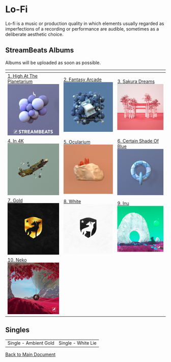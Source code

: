 # Lo-Fi

Lo-fi is a music or production quality in which elements usually regarded as imperfections of a recording or performance are audible, sometimes as a deliberate aesthetic choice.

## StreamBeats Albums

Albums will be uploaded as soon as possible.

| []()                                                                                                                                                                                                                                   |                                                                                                                                                                                           |                                                                                                                                                                                                                              |
| -------------------------------------------------------------------------------------------------------------------------------------------------------------------------------------------------------------------------------------- | ----------------------------------------------------------------------------------------------------------------------------------------------------------------------------------------- | ---------------------------------------------------------------------------------------------------------------------------------------------------------------------------------------------------------------------------- |
| <a href="/Lo-Fi/01 High at the planetarium/">1. High At The Planetarium</a><br><a href="/Lo-Fi/01 High at the planetarium/"><img src="/Lo-Fi/01 High at the planetarium/artwork.jpg" width="300" alt="1. High at the planetarium"></a> | <a href="/Lo-Fi/02 Fantasy Arcade/">2. Fantasy Arcade</a><br><a href="/Lo-Fi/02 Fantasy Arcade/"><img src="/Lo-Fi/02 Fantasy Arcade/artwork.jpg" width="300" alt="2. Fantasy Arcade"></a> | <a href="/Lo-Fi/03 Sakura Dreams/">3. Sakura Dreams</a><br><a href="/Lo-Fi/03 Sakura Dreams/"><img src="/Lo-Fi/03 Sakura Dreams/artwork.jpg" width="300" alt="3. Sakura Dreams"></a>                                         |
| <a href="/Lo-Fi/04 In 4K/">4. In 4K</a><br><a href="/Lo-Fi/04 In 4K/"><img src="/Lo-Fi/04 In 4K/artwork.jpg" width="300" alt="4. In 4K"></a>                                                                                           | <a href="/Lo-Fi/05 Ocularium/">5. Ocularium</a><br><a href="/Lo-Fi/05 Ocularium/"><img src="/Lo-Fi/05 Ocularium/artwork.jpg" width="300" alt="5. Ocularium"></a>                          | <a href="/Lo-Fi/06 Certain Shade Of Blue/">6. Certain Shade Of Blue</a><br><a href="/Lo-Fi/06 Certain Shade Of Blue/"><img src="/Lo-Fi/06 Certain Shade Of Blue/artwork.jpg" width="300" alt="6. Certain Shade Of Blue"></a> |
| <a href="/Lo-Fi/07 Gold/">7. Gold</a><br><a href="/Lo-Fi/07 Gold/"><img src="/Lo-Fi/07 Gold/artwork.jpg" width="300" alt="7. Gold"></a>                                                                                                | <a href="/Lo-Fi/08 White/">8. White</a><br><a href="/Lo-Fi/08 White/"><img src="/Lo-Fi/08 White/artwork.jpg" width="300" alt="8. White"></a>                                              | <a href="/Lo-Fi/09 Inu/">9. Inu</a><br><a href="/Lo-Fi/09 Inu/"><img src="/Lo-Fi/09 Inu/artwork.jpg" width="300" alt="9. Inu"></a>                                                                                           |
| <a href="/Lo-Fi/10 Neko/">10. Neko</a><br><a href="/Lo-Fi/10 Neko/"><img src="/Lo-Fi/10 Neko/artwork.jpg" width="300" alt="10. Neko"></a>                                                                                              |                                                                                                                                                                                           |                                                                                                                                                                                                                              |

## Singles

|                       |                    |
| --------------------- | ------------------ |
| Single - Ambient Gold | Single - White Lie |

[Back to Main Document](https://github.com/tbogard/streambeats)
